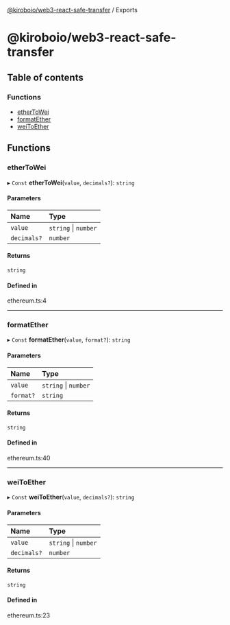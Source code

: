 [@kiroboio/web3-react-safe-transfer](README.md) / Exports

# @kiroboio/web3-react-safe-transfer

## Table of contents

### Functions

- [etherToWei](modules.md#ethertowei)
- [formatEther](modules.md#formatether)
- [weiToEther](modules.md#weitoether)

## Functions

### etherToWei

▸ `Const` **etherToWei**(`value`, `decimals?`): `string`

#### Parameters

| Name | Type |
| :------ | :------ |
| `value` | `string` \| `number` |
| `decimals?` | `number` |

#### Returns

`string`

#### Defined in

ethereum.ts:4

___

### formatEther

▸ `Const` **formatEther**(`value`, `format?`): `string`

#### Parameters

| Name | Type |
| :------ | :------ |
| `value` | `string` \| `number` |
| `format?` | `string` |

#### Returns

`string`

#### Defined in

ethereum.ts:40

___

### weiToEther

▸ `Const` **weiToEther**(`value`, `decimals?`): `string`

#### Parameters

| Name | Type |
| :------ | :------ |
| `value` | `string` \| `number` |
| `decimals?` | `number` |

#### Returns

`string`

#### Defined in

ethereum.ts:23
